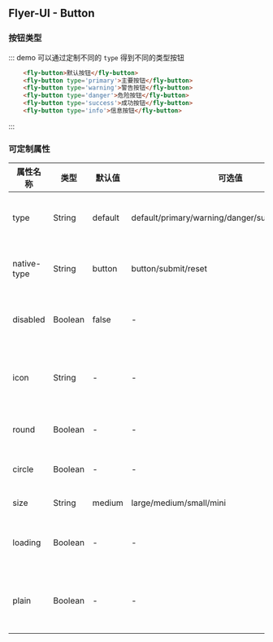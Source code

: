 <!-- <template>
<div>
    <h1>Flyer-UI - Button</h1>
    <h3>按钮类型</h3>
    <p>
        <fly-button>默认按钮</fly-button>
        <fly-button type='primary'>主要按钮</fly-button>
        <fly-button type='warning'>警告按钮</fly-button>
        <fly-button type='danger'>危险按钮</fly-button>
        <fly-button type='success'>成功按钮</fly-button>
        <fly-button type='info'>信息按钮</fly-button>
    </p>
    <h3>幽灵按钮</h3>
    <p>
        <fly-button plain>默认按钮</fly-button>
        <fly-button plain type='primary'>主要按钮</fly-button>
        <fly-button plain type='warning'>警告按钮</fly-button>
        <fly-button plain type='danger'>危险按钮</fly-button>
        <fly-button plain type='success'>成功按钮</fly-button>
        <fly-button plain type='info'>信息按钮</fly-button>
    </p>
    <h3>按钮特性</h3>
    <p>
        <fly-button native-type='button'>Button</fly-button>
        <fly-button native-type='submit'>Submit</fly-button>
        <fly-button native-type='reset'>Reset</fly-button>
        <fly-button disabled>Disabled</fly-button>
        <fly-button loading>Loading...</fly-button>
    </p>
    <p> 
        <fly-button native-type='button'>Button</fly-button>
        <fly-button native-type='submit'>Submit</fly-button>
        <fly-button native-type='reset'>Reset</fly-button>
        <fly-button disabled type='primary'>Disabled</fly-button>
        <fly-button loading>Loading...</fly-button>
    </p>
    <h3>Icon 按钮</h3>
    <p>
        <fly-button icon='fly-icon-help-circle' size='large'></fly-button>
        <fly-button icon='fly-icon-map-pin'  size='meidum'></fly-button>
        <fly-button icon='fly-icon-chevrons-right' type='small'></fly-button>
        <fly-button icon='fly-icon-chevrons-right' type='mini'></fly-button>
    </p>
    <p>
        <fly-button icon='fly-icon-help-circle' round size='large'></fly-button>
        <fly-button icon='fly-icon-map-pin' round  size='meidum'></fly-button>
        <fly-button icon='fly-icon-chevrons-right' round type='small' ></fly-button>
        <fly-button icon='fly-icon-chevrons-right' round type='mini' ></fly-button>
    </p>
    <p>
        <fly-button icon='fly-icon-help-circle' circle size='large'></fly-button>
        <fly-button icon='fly-icon-map-pin' circle  size='meidum'></fly-button>
        <fly-button icon='fly-icon-chevrons-right' circle type='small' ></fly-button>
        <fly-button icon='fly-icon-chevrons-right' circle type='mini' ></fly-button>
    </p>
    <h3>按钮大小规格</h3>
    <p>
    <fly-button size='large'>大号按钮</fly-button>
    <fly-button size='medium'>中等按钮</fly-button>
    <fly-button size='small'>小按钮</fly-button>
    <fly-button size='mini'>迷你按钮</fly-button>
    </p>
    <p>
    <fly-button ci size='large' loading>大号按钮</fly-button>
    <fly-button size='medium' loading>中等按钮</fly-button>
    <fly-button size='small' loading>小按钮</fly-button>
    <fly-button size='mini' loading>迷你按钮</fly-button>
    </p>
    <p>
    <fly-button ci size='large' round>大号按钮</fly-button>
    <fly-button size='medium' round>中等按钮</fly-button>
    <fly-button size='small' round>小按钮</fly-button>
    <fly-button size='mini' round>迷你按钮</fly-button>
    </p>
    <h3>按钮组</h3>
    <p>
        <fly-button-group>
            <fly-button plain>默认按钮</fly-button>
            <fly-button plain type='primary'>主要按钮</fly-button>
            <fly-button plain type='warning'>警告按钮</fly-button>
            <fly-button plain type='danger'>危险按钮</fly-button>
            <fly-button plain type='success'>成功按钮</fly-button>
            <fly-button plain type='info'>信息按钮</fly-button>
        </fly-button-group>
    </p>
    <p>
        <fly-button-group>
            <fly-button type='primary'>按钮1</fly-button>
            <fly-button type='primary'>按钮2</fly-button>
            <fly-button type='primary'>按钮3</fly-button>
            <fly-button type='primary' icon='fly-icon-align-left'></fly-button>
            <fly-button type='primary' icon='fly-icon-align-center'></fly-button>
            <fly-button type='primary' icon='fly-icon-align-right'></fly-button>
            <fly-button type='primary' icon='fly-icon-align-justify'></fly-button>
        </fly-button-group>
    </p>
</div>
</template> -->

## Flyer-UI - Button  

### 按钮类型

::: demo 可以通过定制不同的 `type` 得到不同的类型按钮
```html
    <fly-button>默认按钮</fly-button>
    <fly-button type='primary'>主要按钮</fly-button>
    <fly-button type='warning'>警告按钮</fly-button>
    <fly-button type='danger'>危险按钮</fly-button>
    <fly-button type='success'>成功按钮</fly-button>
    <fly-button type='info'>信息按钮</fly-button>
```
:::


### 可定制属性  

属性名称 | 类型 | 默认值  | 可选值  | 说明  |
---------|----------|---------|---------|--------|
type | String | default  | default/primary/warning/danger/success/info/white  | 定义按钮的类型  |
native-type | String | button  | button/submit/reset | 原生的type属性  |
disabled | Boolean | false  | - | 是否设置为禁用  |
icon | String | -  | - | 字体图标的样式名称  |
round  |  Boolean  | -  | -  | 是否设有圆角  |
circle  |  Boolean  | -  | -  | 是否设为圆形  |
size  |  String  | medium  | large/medium/small/mini  | 按钮大小
loading | Boolean | - | - | 是否显示在加载中 |  
plain | Boolean | - | - | 是否是简约风格的按钮 |  
